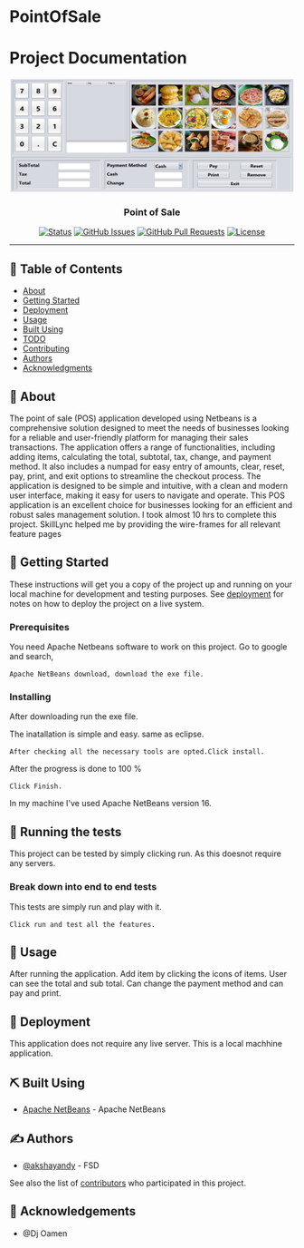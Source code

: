 # PointOfSale

# Project Documentation

<p align="center">
  <a href="" rel="noopener">
 <img width=500px height=200px src="POS.jpg" alt="Project logo"></a>
</p>


<h3 align="center">Point of Sale</h3>

<div align="center">

  [![Status](https://img.shields.io/badge/status-active-success.svg)]() 
  [![GitHub Issues](https://img.shields.io/github/issues/kylelobo/The-Documentation-Compendium.svg)](https://github.com/kylelobo/The-Documentation-Compendium/issues)
  [![GitHub Pull Requests](https://img.shields.io/github/issues-pr/kylelobo/The-Documentation-Compendium.svg)](https://github.com/kylelobo/The-Documentation-Compendium/pulls)
  [![License](https://img.shields.io/badge/license-MIT-blue.svg)](/LICENSE)

</div>

---

## 📝 Table of Contents
- [About](#about)
- [Getting Started](#getting_started)
- [Deployment](#deployment)
- [Usage](#usage)
- [Built Using](#built_using)
- [TODO](../TODO.md)
- [Contributing](../CONTRIBUTING.md)
- [Authors](#authors)
- [Acknowledgments](#acknowledgement)

## 🧐 About <a name = "about"></a>
The point of sale (POS) application developed using Netbeans is a comprehensive solution designed to meet the needs of businesses looking for a reliable and user-friendly platform for managing their sales transactions. The application offers a range of functionalities, including adding items, calculating the total, subtotal, tax, change, and payment method. It also includes a numpad for easy entry of amounts, clear, reset, pay, print, and exit options to streamline the checkout process. The application is designed to be simple and intuitive, with a clean and modern user interface, making it easy for users to navigate and operate. This POS application is an excellent choice for businesses looking for an efficient and robust sales management solution. I took almost 10 hrs to complete this project. SkillLync helped me by providing the wire-frames for all relevant feature pages

## 🏁 Getting Started <a name = "getting_started"></a>
These instructions will get you a copy of the project up and running on your local machine for development and testing purposes. See [deployment](#deployment) for notes on how to deploy the project on a live system.

### Prerequisites
You need Apache Netbeans software to work on this project.
Go to google and search,

```
Apache NetBeans download, download the exe file.
```

### Installing
After downloading run the exe file.

The inatallation is simple and easy. same as eclipse.

```
After checking all the necessary tools are opted.Click install.
```

After the progress is done to 100
%

```
Click Finish.
```

In my machine I've used Apache NetBeans version 16.

## 🔧 Running the tests <a name = "tests"></a>
This project can be tested by simply clicking run. As this doesnot require any servers.

### Break down into end to end tests
This tests are simply run and play with it.

```
Click run and test all the features.
```

## 🎈 Usage <a name="usage"></a>
After running the application. Add item by clicking the icons of items. User can see the total and sub total. Can change the payment method and can pay and print.

## 🚀 Deployment <a name = "deployment"></a>
This application does not require any live server. This is a local machhine application.

## ⛏️ Built Using <a name = "built_using"></a>
- [Apache NetBeans](https://netbeans.apache.org/) - Apache NetBeans

## ✍️ Authors <a name = "authors"></a>
- [@akshayandy](https://github.com/akshayandy) - FSD

See also the list of [contributors](https://github.com/kylelobo/The-Documentation-Compendium/contributors) who participated in this project.

## 🎉 Acknowledgements <a name = "acknowledgement"></a>
- @Dj Oamen
